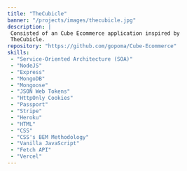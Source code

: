 ```yaml
---
title: "TheCubicle"
banner: "/projects/images/thecubicle.jpg"
description: |
 Consisted of an Cube Ecommerce application inspired by
 TheCubicle.
repository: "https://github.com/gopoma/Cube-Ecommerce"
skills:
 - "Service-Oriented Architecture (SOA)"
 - "NodeJS"
 - "Express"
 - "MongoDB"
 - "Mongoose"
 - "JSON Web Tokens"
 - "HttpOnly Cookies"
 - "Passport"
 - "Stripe"
 - "Heroku"
 - "HTML"
 - "CSS"
 - "CSS's BEM Methodology"
 - "Vanilla JavaScript"
 - "Fetch API"
 - "Vercel"
---
```

